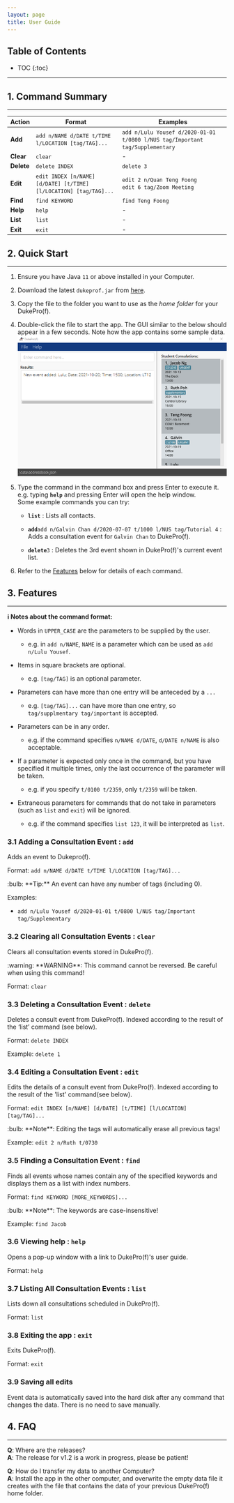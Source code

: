 ```yaml
---
layout: page
title: User Guide
---
```


## Table of Contents

* TOC
{:toc}

***
## 1. Command Summary
***

Action | Format | Examples
--------|-------|-------
**Add** | `add n/NAME d/DATE t/TIME l/LOCATION [tag/TAG]...` | `add n/Lulu Yousef d/2020-01-01 t/0800 l/NUS tag/Important tag/Supplementary`
**Clear** | `clear`  | -
**Delete** | `delete INDEX` | `delete 3`
**Edit** | `edit INDEX [n/NAME] [d/DATE] [t/TIME] [l/LOCATION] [tag/TAG]...`  | `edit 2 n/Quan Teng Foong` <br> `edit 6 tag/Zoom Meeting`
**Find** | `find KEYWORD`  | `find Teng Foong`
**Help** | `help` | -
**List** | `list` | -
**Exit** | `exit` | -


## 2. Quick Start
***
1. Ensure you have Java `11` or above installed in your Computer.

2. Download the latest `dukeprof.jar` from [here](https://github.com/AY2122S1-CS2103T-T11-4/tp/releases).

3. Copy the file to the folder you want to use as the _home folder_ for your DukePro(f).

4. Double-click the file to start the app. The GUI similar to the below should appear in a few seconds. 
   Note how the app contains some sample data.<br>
   ![Ui](images/Ui.png)
   <!-- will need to change Ui.png once GUI is updated.-->

5. Type the command in the command box and press Enter to execute it. e.g. typing **`help`** and pressing 
   Enter will open the help window.<br>
   Some example commands you can try:

   * **`list`** : Lists all contacts.

   * **`add`**`add n/Galvin Chan d/2020-07-07 t/1000 l/NUS tag/Tutorial 4` : Adds a consultation event for `Galvin Chan` to DukePro(f).

   * **`delete`**`3` : Deletes the 3rd event shown in DukePro(f)'s current event list.
    

6. Refer to the [Features](#3-features) below for details of each command.


## 3. Features
***
<div markdown="block" class="alert alert-info">

**:information_source: Notes about the command format:**<br>

* Words in `UPPER_CASE` are the parameters to be supplied by the user.<br>
  * e.g. in `add n/NAME`, `NAME` is a parameter which can be used as `add n/Lulu Yousef`.

* Items in square brackets are optional.
  * e.g. `[tag/TAG]` is an optional parameter.

* Parameters can have more than one entry will be anteceded by a `...`
  * e.g. `[tag/TAG]...` can have more than one entry, so `tag/supplmentary tag/important` is accepted.

* Parameters can be in any order.<br>
  * e.g. if the command specifies `n/NAME d/DATE`, `d/DATE n/NAME` is also acceptable.

* If a parameter is expected only once in the command, but you have specified it multiple times, only the 
  last occurrence of the parameter will be taken.<br>
  * e.g. if you specify `t/0100 t/2359`, only `t/2359` will be taken.

* Extraneous parameters for commands that do not take in parameters (such as `list` and `exit`) will be 
  ignored.<br>
  * e.g. if the command specifies `list 123`, it will be interpreted as `list`.

</div>

### 3.1 Adding a Consultation Event : `add`

Adds an event to Dukepro(f).

Format: `add n/NAME d/DATE t/TIME l/LOCATION [tag/TAG]...`

<div markdown="span" class="alert alert-primary">:bulb: **Tip:**
An event can have any number of tags (including 0).
</div>

Examples:
* `add n/Lulu Yousef d/2020-01-01 t/0800 l/NUS tag/Important tag/Supplementary`

### 3.2 Clearing all Consultation Events : `clear`

Clears all consultation events stored in DukePro(f).

<div markdown="span" class="alert alert-danger">:warning: **WARNING**: This command cannot be reversed. Be 
careful when using this command!
</div>

Format: `clear`


### 3.3 Deleting a Consultation Event : `delete`

Deletes a consult event from DukePro(f). Indexed according to the result of the ‘list’ command (see below).

Format: `delete INDEX`

Example: `delete 1`

### 3.4 Editing a Consultation Event : `edit`

Edits the details of a consult event from DukePro(f). Indexed according to the result of the 'list' command(see below).

Format: `edit INDEX [n/NAME] [d/DATE] [t/TIME] [l/LOCATION] [tag/TAG]...`

<div markdown="span" class="alert alert-primary">:bulb: **Note**: Editing the tags will automatically 
erase all previous tags!
</div>

Example: `edit 2 n/Ruth t/0730`

### 3.5 Finding a Consultation Event : `find`
Finds all events whose names contain any of the specified keywords and displays them as a list with index numbers.

Format: `find KEYWORD [MORE_KEYWORDS]...`

<div markdown="span" class="alert alert-primary">:bulb: **Note**: The keywords are case-insensitive!
</div>

Example: `find Jacob`

### 3.6 Viewing help : `help`

Opens a pop-up window with a link to  DukePro(f)'s user guide.

Format: `help`

### 3.7 Listing All Consultation Events : `list`
Lists down all consultations scheduled in DukePro(f).

Format: `list`

### 3.8 Exiting the app : `exit`
Exits DukePro(f).

Format: `exit`

### 3.9 Saving all edits
Event data is automatically saved into the hard disk after any command that changes the data. There is no
need to save manually.


## 4. FAQ
***
**Q**: Where are the releases?<br>
**A**: The release for v1.2 is a work in progress, please be patient!

**Q**: How do I transfer my data to another Computer?<br>
**A**: Install the app in the other computer, and overwrite the empty data file it creates with the file 
that contains the data of your previous DukePro(f) home folder.

<!-- **Q**: The dukeprof.jar isn’t opening when I double-click it.<br>
**A**: Try manually opening the dukeprof.jar on the command terminal using the command -java dukeprof.jar.
-->
